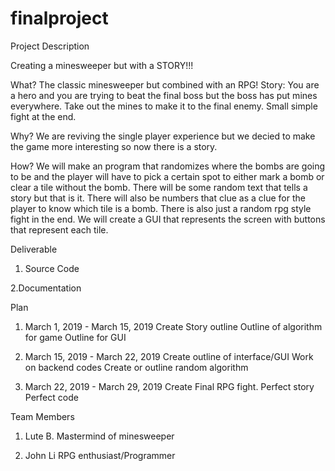 # finalproject

Project Description

Creating a minesweeper but with a STORY!!!

What?
The classic minesweeper but combined with an RPG! Story: You are a hero and you are trying to beat the final boss but the boss has put mines everywhere. Take out the mines to make it to the final enemy. Small simple fight at the end. 

Why?
We are reviving the single player experience but we decied to make the game more interesting so now there is a story.

How?
We will make an program that randomizes where the bombs are going to be and the player will have to pick a certain spot to either mark a bomb or clear a tile without the bomb. There will be some random text that tells a story but that is it. There will also be numbers that clue as a clue for the player to know which tile is a bomb. There is also just a random rpg style fight in the end. We will create a GUI that represents the screen with buttons that represent each tile.

Deliverable
1. Source Code

2.Documentation

Plan
1. March 1, 2019 - March 15, 2019
	Create Story outline
	Outline of algorithm for game
	Outline for GUI

2. March 15, 2019 - March 22, 2019
	Create outline of interface/GUI
	Work on backend codes 
	Create or outline random algorithm
	
2. March 22, 2019 - March 29, 2019
	Create Final RPG fight.
	Perfect story
	Perfect code
	
Team Members
1. Lute B. 
	Mastermind of minesweeper
	
2. John Li
	RPG enthusiast/Programmer